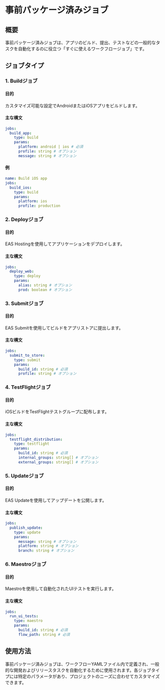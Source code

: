 # 事前パッケージ済みジョブ

## 概要

事前パッケージ済みジョブは、アプリのビルド、提出、テストなどの一般的なタスクを自動化するのに役立つ「すぐに使えるワークフロージョブ」です。

## ジョブタイプ

### 1. Buildジョブ

#### 目的
カスタマイズ可能な設定でAndroidまたはiOSアプリをビルドします。

#### 主な構文
```yaml
jobs:
  build_app:
    type: build
    params:
      platform: android | ios # 必須
      profile: string # オプション
      message: string # オプション
```

#### 例
```yaml
name: Build iOS app
jobs:
  build_ios:
    type: build
    params:
      platform: ios
      profile: production
```

### 2. Deployジョブ

#### 目的
EAS Hostingを使用してアプリケーションをデプロイします。

#### 主な構文
```yaml
jobs:
  deploy_web:
    type: deploy
    params:
      alias: string # オプション
      prod: boolean # オプション
```

### 3. Submitジョブ

#### 目的
EAS Submitを使用してビルドをアプリストアに提出します。

#### 主な構文
```yaml
jobs:
  submit_to_store:
    type: submit
    params:
      build_id: string # 必須
      profile: string # オプション
```

### 4. TestFlightジョブ

#### 目的
iOSビルドをTestFlightテストグループに配布します。

#### 主な構文
```yaml
jobs:
  testflight_distribution:
    type: testflight
    params:
      build_id: string # 必須
      internal_groups: string[] # オプション
      external_groups: string[] # オプション
```

### 5. Updateジョブ

#### 目的
EAS Updateを使用してアップデートを公開します。

#### 主な構文
```yaml
jobs:
  publish_update:
    type: update
    params:
      message: string # オプション
      platform: string # オプション
      branch: string # オプション
```

### 6. Maestroジョブ

#### 目的
Maestroを使用して自動化されたUIテストを実行します。

#### 主な構文
```yaml
jobs:
  run_ui_tests:
    type: maestro
    params:
      build_id: string # 必須
      flow_path: string # 必須
```

## 使用方法

事前パッケージ済みジョブは、ワークフローYAMLファイル内で定義され、一般的な開発およびリリースタスクを自動化するために使用されます。各ジョブタイプには特定のパラメータがあり、プロジェクトのニーズに合わせてカスタマイズできます。
